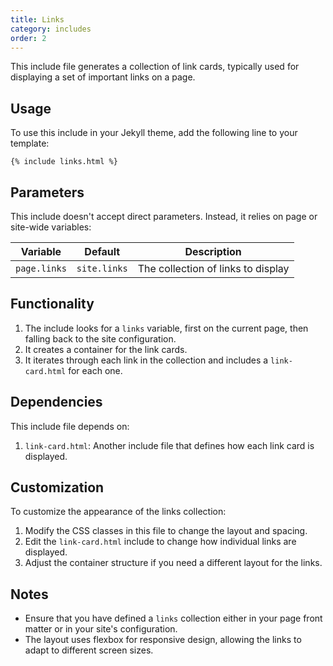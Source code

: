 ```yaml
---
title: Links
category: includes
order: 2
---
```


This include file generates a collection of link cards, typically used for displaying a set of important links on a page.

## Usage

To use this include in your Jekyll theme, add the following line to your template:

```liquid
{% include links.html %}
```

## Parameters

This include doesn't accept direct parameters. Instead, it relies on page or site-wide variables:

| Variable | Default | Description |
|----------|---------|-------------|
| `page.links` | `site.links` | The collection of links to display |

## Functionality

1. The include looks for a `links` variable, first on the current page, then falling back to the site configuration.
2. It creates a container for the link cards.
3. It iterates through each link in the collection and includes a `link-card.html` for each one.

## Dependencies

This include file depends on:

1. `link-card.html`: Another include file that defines how each link card is displayed.

## Customization

To customize the appearance of the links collection:

1. Modify the CSS classes in this file to change the layout and spacing.
2. Edit the `link-card.html` include to change how individual links are displayed.
3. Adjust the container structure if you need a different layout for the links.

## Notes

- Ensure that you have defined a `links` collection either in your page front matter or in your site's configuration.
- The layout uses flexbox for responsive design, allowing the links to adapt to different screen sizes.
